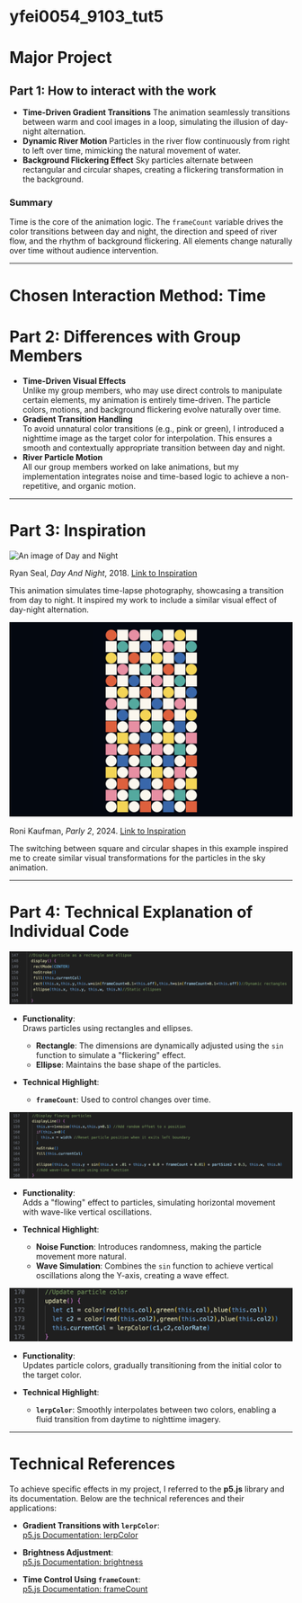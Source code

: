# yfei0054_9103_tut5
# Major Project

## Part 1: How to interact with the work

- **Time-Driven Gradient Transitions**
The animation seamlessly transitions between warm and cool images in a loop, simulating the illusion of day-night alternation.
- **Dynamic River Motion**
Particles in the river flow continuously from right to left over time, mimicking the natural movement of water.
- **Background Flickering Effect**
Sky particles alternate between rectangular and circular shapes, creating a flickering transformation in the background.

### Summary
Time is the core of the animation logic. The `frameCount` variable drives the color transitions between day and night, the direction and speed of river flow, and the rhythm of background flickering. All elements change naturally over time without audience intervention.




---




# Chosen Interaction Method: **Time**

# Part 2: Differences with Group Members

- **Time-Driven Visual Effects**  
  Unlike my group members, who may use direct controls to manipulate certain elements, my animation is entirely time-driven. The particle colors, motions, and background flickering evolve naturally over time.
- **Gradient Transition Handling**  
  To avoid unnatural color transitions (e.g., pink or green), I introduced a nighttime image as the target color for interpolation. This ensures a smooth and contextually appropriate transition between day and night.
- **River Particle Motion**  
  All our group members worked on lake animations, but my implementation integrates noise and time-based logic to achieve a non-repetitive, and organic motion.




---




# Part 3: Inspiration

![An image of Day and Night](readmeImages/day_and_night_cycle_by_ryan_sael.gif)

Ryan Seal, *Day And Night*, 2018. [Link to Inspiration](https://dribbble.com/shots/4418228-Day-And-Night)

   This animation simulates time-lapse photography, showcasing a transition from day to night.
    It inspired my work to include a similar visual effect of day-night alternation.



![An image of Parly 2](readmeImages/circle_and_square_transformation.png)

Roni Kaufman, *Parly 2*, 2024. [Link to Inspiration](https://openprocessing.org/sketch/2405194)

 The switching between square and circular shapes in this example inspired me to create similar visual transformations for the particles in the sky animation.




---




# Part 4: Technical Explanation of Individual Code

![An image of Screemshot1](readmeImages/Screenshot1.PNG)
- **Functionality**:  
  Draws particles using rectangles and ellipses.  
  - **Rectangle**: The dimensions are dynamically adjusted using the `sin` function to simulate a "flickering" effect.  
  - **Ellipse**: Maintains the base shape of the particles.

- **Technical Highlight**:  
  - **`frameCount`**: Used to control changes over time.




![An image of Screemshot2](readmeImages/Screenshot2.PNG)
- **Functionality**:  
  Adds a "flowing" effect to particles, simulating horizontal movement with wave-like vertical oscillations.

- **Technical Highlight**:  
  - **Noise Function**: Introduces randomness, making the particle movement more natural.  
  - **Wave Simulation**: Combines the `sin` function to achieve vertical oscillations along the Y-axis, creating a wave effect.




![An image of Screemshot3](readmeImages/Screenshot3.PNG)
- **Functionality**:  
  Updates particle colors, gradually transitioning from the initial color to the target color.

- **Technical Highlight**:  
  - **`lerpColor`**: Smoothly interpolates between two colors, enabling a fluid transition from daytime to nighttime imagery.




---




# Technical References

To achieve specific effects in my project, I referred to the **p5.js** library and its documentation. Below are the technical references and their applications:

- **Gradient Transitions with `lerpColor`**:  
  [p5.js Documentation: lerpColor](https://p5js.org/reference/#/p5/lerpColor)

- **Brightness Adjustment**:  
  [p5.js Documentation: brightness](https://p5js.org/reference/#/p5/brightness)

- **Time Control Using `frameCount`**:  
  [p5.js Documentation: frameCount](https://p5js.org/reference/#/p5/frameCount)
